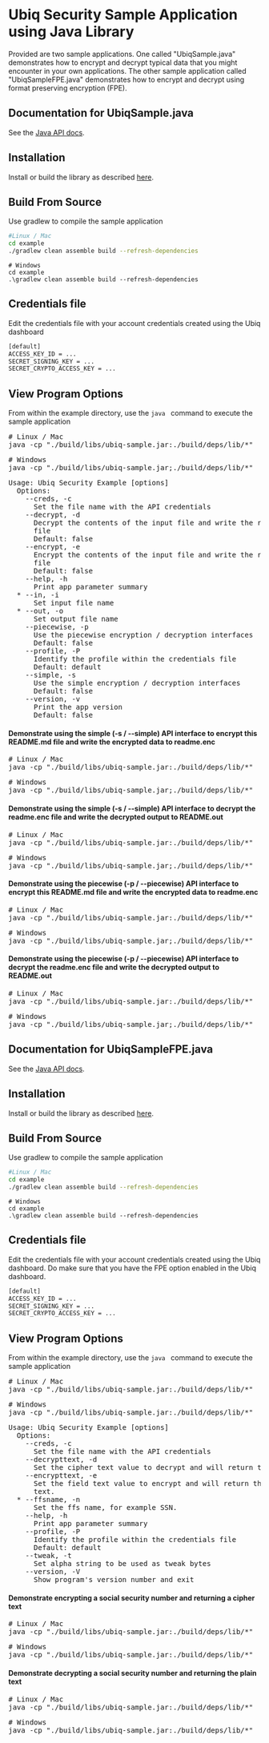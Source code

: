 # Ubiq Security Sample Application using Java Library 

Provided are two sample applications. One called "UbiqSample.java" demonstrates how to encrypt and decrypt typical data that you might 
encounter in your own applications. The other sample application called "UbiqSampleFPE.java" demonstrates how to encrypt and decrypt
using format preserving encryption (FPE).


## Documentation for UbiqSample.java

See the [Java API docs](https://dev.ubiqsecurity.com/docs/api).

## Installation

Install or build the library as described [here](/README.md#installation).

## Build From Source

Use gradlew to compile the sample application

```sh
#Linux / Mac
cd example
./gradlew clean assemble build --refresh-dependencies
```
```dos
# Windows
cd example
.\gradlew clean assemble build --refresh-dependencies
```

## Credentials file

Edit the credentials file with your account credentials created using the Ubiq dashboard

```sh
[default]
ACCESS_KEY_ID = ...
SECRET_SIGNING_KEY = ...
SECRET_CRYPTO_ACCESS_KEY = ...
```
## View Program Options

From within the example directory, use the ```java ``` command to execute the sample application

<pre>
# Linux / Mac
java -cp "./build/libs/ubiq-sample.jar:./build/deps/lib/*"  UbiqSample -h 
</pre>
<pre>
# Windows
java -cp "./build/libs/ubiq-sample.jar;./build/deps/lib/*"  UbiqSample -h 
</pre>

<pre>
Usage: Ubiq Security Example [options]
  Options:
    --creds, -c
      Set the file name with the API credentials
    --decrypt, -d
      Decrypt the contents of the input file and write the results to output 
      file 
      Default: false
    --encrypt, -e
      Encrypt the contents of the input file and write the results to output 
      file 
      Default: false
    --help, -h
      Print app parameter summary
  * --in, -i
      Set input file name
  * --out, -o
      Set output file name
    --piecewise, -p
      Use the piecewise encryption / decryption interfaces
      Default: false
    --profile, -P
      Identify the profile within the credentials file
      Default: default
    --simple, -s
      Use the simple encryption / decryption interfaces
      Default: false
    --version, -v
      Print the app version
      Default: false
</pre>


#### Demonstrate using the simple (-s / --simple) API interface to encrypt this README.md file and write the encrypted data to readme.enc

<pre>
# Linux / Mac
java -cp "./build/libs/ubiq-sample.jar:./build/deps/lib/*"  UbiqSample -i README.md -o readme.enc -e -s -c credentials
</pre>
<pre>
# Windows
java -cp "./build/libs/ubiq-sample.jar;./build/deps/lib/*"  UbiqSample -i README.md -o readme.enc -e -s -c credentials
</pre>

#### Demonstrate using the simple (-s / --simple) API interface to decrypt the readme.enc file and write the decrypted output to README.out

<pre>
# Linux / Mac
java -cp "./build/libs/ubiq-sample.jar:./build/deps/lib/*"  UbiqSample -i readme.enc -o README.out -d -s -c credentials
</pre>
<pre>
# Windows
java -cp "./build/libs/ubiq-sample.jar;./build/deps/lib/*"  UbiqSample -i readme.enc -o README.out -d -s -c credentials
</pre>

#### Demonstrate using the piecewise (-p / --piecewise) API interface to encrypt this README.md file and write the encrypted data to readme.enc

<pre>
# Linux / Mac
java -cp "./build/libs/ubiq-sample.jar:./build/deps/lib/*"  UbiqSample -i README.md -o readme.enc -e -p -c credentials
</pre>
<pre>
# Windows
java -cp "./build/libs/ubiq-sample.jar;./build/deps/lib/*"  UbiqSample -i README.md -o readme.enc -e -p -c credentials
</pre>

#### Demonstrate using the piecewise (-p / --piecewise) API interface to decrypt the readme.enc file and write the decrypted output to README.out

<pre>
# Linux / Mac
java -cp "./build/libs/ubiq-sample.jar:./build/deps/lib/*"  UbiqSample -i readme.enc -o README.out -d -p -c credentials 
</pre>
<pre>
# Windows
java -cp "./build/libs/ubiq-sample.jar;./build/deps/lib/*"  UbiqSample -i readme.enc -o README.out -d -p -c credentials 
</pre>




## Documentation for UbiqSampleFPE.java

See the [Java API docs](https://dev.ubiqsecurity.com/docs/api).

## Installation

Install or build the library as described [here](/README.md#installation).

## Build From Source

Use gradlew to compile the sample application

```sh
#Linux / Mac
cd example
./gradlew clean assemble build --refresh-dependencies
```
```dos
# Windows
cd example
.\gradlew clean assemble build --refresh-dependencies
```

## Credentials file

Edit the credentials file with your account credentials created using the Ubiq dashboard. Do make sure that you have the FPE option enabled in the Ubiq dashboard.

```sh
[default]
ACCESS_KEY_ID = ...
SECRET_SIGNING_KEY = ...
SECRET_CRYPTO_ACCESS_KEY = ...
```
## View Program Options

From within the example directory, use the ```java ``` command to execute the sample application

<pre>
# Linux / Mac
java -cp "./build/libs/ubiq-sample.jar:./build/deps/lib/*"  UbiqSampleFPE  -h
</pre>
<pre>
# Windows
java -cp "./build/libs/ubiq-sample.jar:./build/deps/lib/*"  UbiqSampleFPE  -h
</pre>

<pre>
Usage: Ubiq Security Example [options]
  Options:
    --creds, -c
      Set the file name with the API credentials
    --decrypttext, -d
      Set the cipher text value to decrypt and will return the decrypted text.
    --encrypttext, -e
      Set the field text value to encrypt and will return the encrypted cipher 
      text. 
  * --ffsname, -n
      Set the ffs name, for example SSN.
    --help, -h
      Print app parameter summary
    --profile, -P
      Identify the profile within the credentials file
      Default: default
    --tweak, -t
      Set alpha string to be used as tweak bytes
    --version, -V
      Show program's version number and exit
</pre>



#### Demonstrate encrypting a social security number and returning a cipher text

<pre>
# Linux / Mac
java -cp "./build/libs/ubiq-sample.jar:./build/deps/lib/*"  UbiqSampleFPE  -e '123-45-6789' -c credentials -n 'ALPHANUM_SSN'
</pre>
<pre>
# Windows
java -cp "./build/libs/ubiq-sample.jar:./build/deps/lib/*"  UbiqSampleFPE  -e '123-45-6789' -c credentials -n 'ALPHANUM_SSN'
</pre>

#### Demonstrate decrypting a social security number and returning the plain text

<pre>
# Linux / Mac
java -cp "./build/libs/ubiq-sample.jar:./build/deps/lib/*"  UbiqSampleFPE  -d 'W$+-qF-oMMV' -c credentials -n 'ALPHANUM_SSN'
</pre>
<pre>
# Windows
java -cp "./build/libs/ubiq-sample.jar:./build/deps/lib/*"  UbiqSampleFPE  -d 'W$+-qF-oMMV' -c credentials -n 'ALPHANUM_SSN'
</pre>




